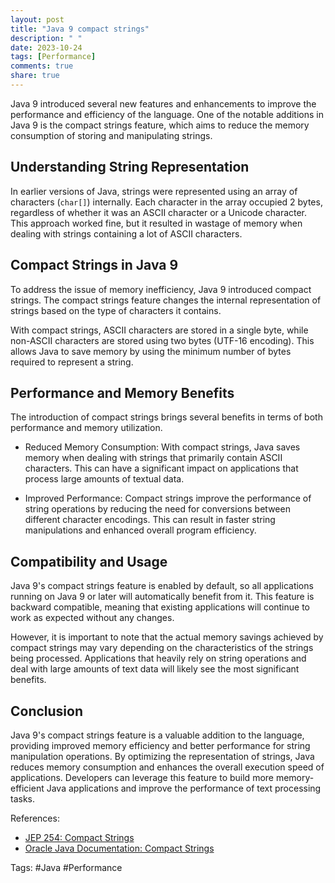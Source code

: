 ```yaml
---
layout: post
title: "Java 9 compact strings"
description: " "
date: 2023-10-24
tags: [Performance]
comments: true
share: true
---
```


Java 9 introduced several new features and enhancements to improve the performance and efficiency of the language. One of the notable additions in Java 9 is the compact strings feature, which aims to reduce the memory consumption of storing and manipulating strings.

## Understanding String Representation

In earlier versions of Java, strings were represented using an array of characters (`char[]`) internally. Each character in the array occupied 2 bytes, regardless of whether it was an ASCII character or a Unicode character. This approach worked fine, but it resulted in wastage of memory when dealing with strings containing a lot of ASCII characters.

## Compact Strings in Java 9

To address the issue of memory inefficiency, Java 9 introduced compact strings. The compact strings feature changes the internal representation of strings based on the type of characters it contains.

With compact strings, ASCII characters are stored in a single byte, while non-ASCII characters are stored using two bytes (UTF-16 encoding). This allows Java to save memory by using the minimum number of bytes required to represent a string.

## Performance and Memory Benefits

The introduction of compact strings brings several benefits in terms of both performance and memory utilization.

- Reduced Memory Consumption: With compact strings, Java saves memory when dealing with strings that primarily contain ASCII characters. This can have a significant impact on applications that process large amounts of textual data.

- Improved Performance: Compact strings improve the performance of string operations by reducing the need for conversions between different character encodings. This can result in faster string manipulations and enhanced overall program efficiency.

## Compatibility and Usage

Java 9's compact strings feature is enabled by default, so all applications running on Java 9 or later will automatically benefit from it. This feature is backward compatible, meaning that existing applications will continue to work as expected without any changes.

However, it is important to note that the actual memory savings achieved by compact strings may vary depending on the characteristics of the strings being processed. Applications that heavily rely on string operations and deal with large amounts of text data will likely see the most significant benefits.

## Conclusion

Java 9's compact strings feature is a valuable addition to the language, providing improved memory efficiency and better performance for string manipulation operations. By optimizing the representation of strings, Java reduces memory consumption and enhances the overall execution speed of applications. Developers can leverage this feature to build more memory-efficient Java applications and improve the performance of text processing tasks.

References:
- [JEP 254: Compact Strings](https://openjdk.java.net/jeps/254)
- [Oracle Java Documentation: Compact Strings](https://docs.oracle.com/javase/9/guides/language/strings-changes.html)

Tags: #Java #Performance